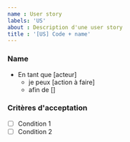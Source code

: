 ```yaml
---
name : User story
labels: 'US'
about : Description d'une user story
title : '[US] Code + name'
---
```


### Name

- En tant que [acteur]
  - je peux [action à faire]
  - afin de []

### Critères d'acceptation

- [ ] Condition 1
- [ ] Condition 2

<!--
Penser à : 
Ajouter des labels pour catégoriser
Evaluer les story points (Estimate)
Affecter cette US un sprint
Assigner à des développeurs
-->